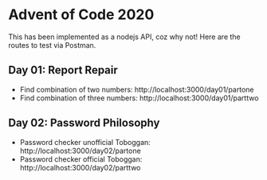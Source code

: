 # Advent of Code 2020

This has been implemented as a nodejs API, coz why not! Here are the routes to test via Postman.

## Day 01: Report Repair
* Find combination of two numbers: http://localhost:3000/day01/partone
* Find combination of three numbers: http://localhost:3000/day01/parttwo

## Day 02: Password Philosophy
* Password checker unofficial Toboggan: http://localhost:3000/day02/partone
* Password checker official Toboggan: http://localhost:3000/day02/parttwo

